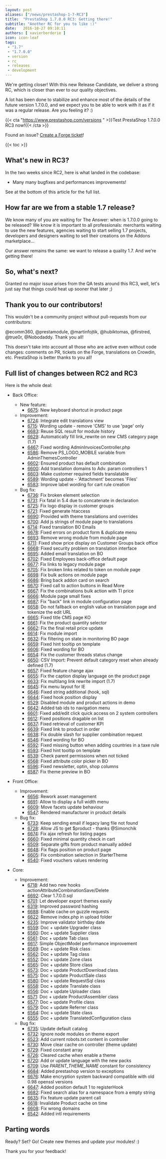 ```yaml
---
layout: post
aliases: ["/news/prestashop-1-7-RC3"]
title:  "PrestaShop 1.7.0.0 RC3: Getting there!"
subtitle: "Another RC for you to like :)"
date:   2016-10-27 09:10:11
authors: [ xavierborderie ]
icon: icon-leaf
tags:
 - "1.7"
 - "1.7.0.0"
 - version
 - rc
 - releases
 - development
---
```


We're getting closer! With this new Release Candidate, we deliver a strong RC, which is closer than ever to our quality objectives.

A lot has been done to stabilize and enhance most of the details of the future version 1.7.0.0, and we expect you to be able to work with it as if it was a regular release. Are you feeling it? :)

{{< cta "https://www.prestashop.com/versions " >}}Test PrestaShop 1.7.0.0 RC3 now!{{< /cta >}}

Found an issue? [Create a Forge ticket](http://forge.prestashop.com/secure/CreateIssue%21default.jspa?selectedProjectId=11322&issuetype=1)!


{{< toc >}}

 
## What's new in RC3?

In the two weeks since RC2, here is what landed in the codebase:

 * Many many bugfixes and performances improvements!

See at the bottom of this article for the full list.


## How far are we from a stable 1.7 release?

We know many of you are waiting for The Answer: when is 1.7.0.0 going to be released? We know it is important to all professionals: merchants waiting to use the new features, agencies waiting to start selling 1.7 projects, developers and designers waiting to sell their creations on the Addons marketplace...

Our answer remains the same: we want to release a quality 1.7. And we're getting there!


## So, what's next?

Granted no major issue arises from the QA tests around this RC3, well, let's just say that things could heat up sooner that later ;)

## Thank you to our contributors!

This wouldn't be a community project without pull-requests from our contributors:

@ecomm360, @prestamodule, @martinfojtik, @hubiktomas, @firstred, @true0r, @Nobodaddy. Thank you all!

This doesn't take into account all those who are active even without code changes: comments on PR, tickets on the Forge, translations on Crowdin, etc. PrestaShop is better thanks to you all!


## Full list of changes between RC2 and RC3

Here is the whole deal:

 - Back Office:
   - New feature:
     - [6675](https://github.com/PrestaShop/PrestaShop/pull/6675): New keyboard shortcut in product page
   - Improvement:
     - [6724](https://github.com/PrestaShop/PrestaShop/pull/6724): Integrate edit translations view
     - [6715](https://github.com/PrestaShop/PrestaShop/pull/6715): Wording update - remove 'CMS' to use 'page' only
     - [6683](https://github.com/PrestaShop/PrestaShop/pull/6683): Reuse SQL result for module history
     - [6629](https://github.com/PrestaShop/PrestaShop/pull/6629): Automatically fill link_rewrite on new CMS category page (1.7)
     - [6467](https://github.com/PrestaShop/PrestaShop/pull/6467): Fixed wording AdminInvoicesController.php
     - [6586](https://github.com/PrestaShop/PrestaShop/pull/6586): Remove PS_LOGO_MOBILE variable from AdminThemesController
     - [6602](https://github.com/PrestaShop/PrestaShop/pull/6602): Ensured product has default combination
     - [6600](https://github.com/PrestaShop/PrestaShop/pull/6600): Add translation domains to Adv. param controllers 1
     - [6603](https://github.com/PrestaShop/PrestaShop/pull/6603): Make customer required fields translatable
     - [6589](https://github.com/PrestaShop/PrestaShop/pull/6589): Wording update - 'Attachment' becomes 'Files'
     - [6583](https://github.com/PrestaShop/PrestaShop/pull/6583): Improve label wording for cart rule creation
   - Bug fix:
     - [6736](https://github.com/PrestaShop/PrestaShop/pull/6736): Fix broken element selection
     - [6731](https://github.com/PrestaShop/PrestaShop/pull/6731): Fix fatal in 5.4 due to concatenate in declaration
     - [6725](https://github.com/PrestaShop/PrestaShop/pull/6725): Fix logo display in customer groups
     - [6721](https://github.com/PrestaShop/PrestaShop/pull/6721): Fixed generate htaccess
     - [6690](https://github.com/PrestaShop/PrestaShop/pull/6690): Provided with theme translations and overrides
     - [6700](https://github.com/PrestaShop/PrestaShop/pull/6700): Add js strings of module page to translations
     - [6714](https://github.com/PrestaShop/PrestaShop/pull/6714): Fixed translation BO Emails
     - [6678](https://github.com/PrestaShop/PrestaShop/pull/6678): Fixed errors on product form & duplicate menu
     - [6693](https://github.com/PrestaShop/PrestaShop/pull/6693): Remove wrong module from module page
     - [6711](https://github.com/PrestaShop/PrestaShop/pull/6711): Fixed show price display on Customer Groups back office
     - [6668](https://github.com/PrestaShop/PrestaShop/pull/6668): Fixed security problem on translation interface
     - [6695](https://github.com/PrestaShop/PrestaShop/pull/6695): Added email translation on BO
     - [6702](https://github.com/PrestaShop/PrestaShop/pull/6702): Fixed Employees back-office default page
     - [6677](https://github.com/PrestaShop/PrestaShop/pull/6677): Fix links to legacy module page
     - [6705](https://github.com/PrestaShop/PrestaShop/pull/6705): Fix broken links related to token on module page
     - [6698](https://github.com/PrestaShop/PrestaShop/pull/6698): Fix bulk actions on module page
     - [6686](https://github.com/PrestaShop/PrestaShop/pull/6686): Bring back addon card on search
     - [6670](https://github.com/PrestaShop/PrestaShop/pull/6670): Fixed call to action buttons in Read More
     - [6667](https://github.com/PrestaShop/PrestaShop/pull/6667): Fix the combinations bulk action with TI price
     - [6666](https://github.com/PrestaShop/PrestaShop/pull/6666): Module page small fixes
     - [6687](https://github.com/PrestaShop/PrestaShop/pull/6687): Fix "back" link in module configuration page
     - [6658](https://github.com/PrestaShop/PrestaShop/pull/6658): Do not fallback on english value on translation page and tokenize the edit URL
     - [6665](https://github.com/PrestaShop/PrestaShop/pull/6665): Fixed title CMS page KO
     - [6661](https://github.com/PrestaShop/PrestaShop/pull/6661): Fix the product quantity selector
     - [6662](https://github.com/PrestaShop/PrestaShop/pull/6662): Fix the final retail price update
     - [6614](https://github.com/PrestaShop/PrestaShop/pull/6614): Fix module import
     - [6632](https://github.com/PrestaShop/PrestaShop/pull/6632): Fix filtering on state in monitoring BO page
     - [6659](https://github.com/PrestaShop/PrestaShop/pull/6659): Fixed hint tooltip on template
     - [6606](https://github.com/PrestaShop/PrestaShop/pull/6606): Fixed wording for BO
     - [6654](https://github.com/PrestaShop/PrestaShop/pull/6654): Fix the customer threads status change
     - [6650](https://github.com/PrestaShop/PrestaShop/pull/6650): CSV Import: Prevent default category reset when already defined (1.7)
     - [6657](https://github.com/PrestaShop/PrestaShop/pull/6657): Fixed feature change ajax
     - [6655](https://github.com/PrestaShop/PrestaShop/pull/6655): Fix the caption display language on the product page
     - [6633](https://github.com/PrestaShop/PrestaShop/pull/6633): Fix multilang link rewrite import (1.7)
     - [6645](https://github.com/PrestaShop/PrestaShop/pull/6645): Fix menu layout for IE
     - [6646](https://github.com/PrestaShop/PrestaShop/pull/6646): Fixed string additional (hook, sql)
     - [6644](https://github.com/PrestaShop/PrestaShop/pull/6644): Fixed hook position display
     - [6529](https://github.com/PrestaShop/PrestaShop/pull/6529): Disabled module and product actions in demo
     - [6642](https://github.com/PrestaShop/PrestaShop/pull/6642): Added tab ids to navigation menu
     - [6601](https://github.com/PrestaShop/PrestaShop/pull/6601): Fixed add/edit click quick access on 2 system controllers
     - [6612](https://github.com/PrestaShop/PrestaShop/pull/6612): Fixed positions dragable on list
     - [6637](https://github.com/PrestaShop/PrestaShop/pull/6637): Fixed retrieval of customer KPI
     - [6639](https://github.com/PrestaShop/PrestaShop/pull/6639): Fixed link to product in order
     - [6638](https://github.com/PrestaShop/PrestaShop/pull/6638): Fix double slash for supplier combination request
     - [6546](https://github.com/PrestaShop/PrestaShop/pull/6546): Fixed wording for BO
     - [6592](https://github.com/PrestaShop/PrestaShop/pull/6592): Fixed missing button when adding countries in a taxe rule
     - [6593](https://github.com/PrestaShop/PrestaShop/pull/6593): Fixed hint tooltip on template
     - [6539](https://github.com/PrestaShop/PrestaShop/pull/6539): Check parent permissions when not ticked
     - [6568](https://github.com/PrestaShop/PrestaShop/pull/6568): Fixed attribute color picker in BO
     - [6596](https://github.com/PrestaShop/PrestaShop/pull/6596): Fixed newsletter, optin, shop columns
     - [6587](https://github.com/PrestaShop/PrestaShop/pull/6587): Fix theme preview in BO

 - Front Office:
   - Improvement:
     - [6656](https://github.com/PrestaShop/PrestaShop/pull/6656): Rework asset management
     - [6691](https://github.com/PrestaShop/PrestaShop/pull/6691): Allow to display a full width menu
     - [6609](https://github.com/PrestaShop/PrestaShop/pull/6609): Move facets update behaviour
     - [6547](https://github.com/PrestaShop/PrestaShop/pull/6547): Rendered manufacturer in product details
   - Bug fix:
     - [6733](https://github.com/PrestaShop/PrestaShop/pull/6733): Keep sending email if legacy lang file not found
     - [6728](https://github.com/PrestaShop/PrestaShop/pull/6728): Allow JS to get $product - thanks @Simonchik
     - [6674](https://github.com/PrestaShop/PrestaShop/pull/6674): Fix ajax refresh for listing pages
     - [6660](https://github.com/PrestaShop/PrestaShop/pull/6660): Fixed minimal quantity check in cart
     - [6509](https://github.com/PrestaShop/PrestaShop/pull/6509): Separate gifts from product manually added
     - [6648](https://github.com/PrestaShop/PrestaShop/pull/6648): Fix flags position on product page
     - [6605](https://github.com/PrestaShop/PrestaShop/pull/6605): Fix combination selection in StarterTheme
     - [6540](https://github.com/PrestaShop/PrestaShop/pull/6540): Fixed vouchers values rendering

 - Core:
   - Improvement:
     - [6718](https://github.com/PrestaShop/PrestaShop/pull/6718): Add two new hooks actionAttributeCombinationSave/Delete
     - [6692](https://github.com/PrestaShop/PrestaShop/pull/6692): Clear 1.7.0.0.sql
     - [6701](https://github.com/PrestaShop/PrestaShop/pull/6701): Let developer export themes easily
     - [6319](https://github.com/PrestaShop/PrestaShop/pull/6319): Improved password hashing
     - [6688](https://github.com/PrestaShop/PrestaShop/pull/6688): Enable cache on guzzle requests
     - [6622](https://github.com/PrestaShop/PrestaShop/pull/6622): Remove index.php in upload folder
     - [6235](https://github.com/PrestaShop/PrestaShop/pull/6235): Improve validator birthday date
     - [6559](https://github.com/PrestaShop/PrestaShop/pull/6559): Doc + update Upgrader class
     - [6560](https://github.com/PrestaShop/PrestaShop/pull/6560): Doc + update Supplier class
     - [6561](https://github.com/PrestaShop/PrestaShop/pull/6561): Doc + update Tab class
     - [6617](https://github.com/PrestaShop/PrestaShop/pull/6617): Simple ObjectModel performance improvement
     - [6569](https://github.com/PrestaShop/PrestaShop/pull/6569): Doc + update Risk class
     - [6562](https://github.com/PrestaShop/PrestaShop/pull/6562): Doc + update Tag class
     - [6552](https://github.com/PrestaShop/PrestaShop/pull/6552): Doc + update Zone class
     - [6565](https://github.com/PrestaShop/PrestaShop/pull/6565): Doc + update Store class
     - [6573](https://github.com/PrestaShop/PrestaShop/pull/6573): Doc + update ProductDownload class
     - [6575](https://github.com/PrestaShop/PrestaShop/pull/6575): Doc + update ProductSale class
     - [6580](https://github.com/PrestaShop/PrestaShop/pull/6580): Doc + update RequestSql class
     - [6558](https://github.com/PrestaShop/PrestaShop/pull/6558): Doc + update Translate class
     - [6556](https://github.com/PrestaShop/PrestaShop/pull/6556): Doc + update Uploader class
     - [6571](https://github.com/PrestaShop/PrestaShop/pull/6571): Doc + update ProductAssembler class
     - [6577](https://github.com/PrestaShop/PrestaShop/pull/6577): Doc + update Profile class
     - [6579](https://github.com/PrestaShop/PrestaShop/pull/6579): Doc + update Referrer class
     - [6564](https://github.com/PrestaShop/PrestaShop/pull/6564): Doc + update State class
     - [6555](https://github.com/PrestaShop/PrestaShop/pull/6555): Doc + update TranslatedConfiguration class
   - Bug fix:
     - [6735](https://github.com/PrestaShop/PrestaShop/pull/6735): Update default catalog
     - [6732](https://github.com/PrestaShop/PrestaShop/pull/6732): Ignore node modules on theme export
     - [6523](https://github.com/PrestaShop/PrestaShop/pull/6523): Add current robots.txt content in controller
     - [6730](https://github.com/PrestaShop/PrestaShop/pull/6730): Move clear cache on controller (theme update)
     - [6729](https://github.com/PrestaShop/PrestaShop/pull/6729): Fixed constant array
     - [6726](https://github.com/PrestaShop/PrestaShop/pull/6726): Cleared cache when enable a theme
     - [6720](https://github.com/PrestaShop/PrestaShop/pull/6720): Add or update language with the new packs
     - [6709](https://github.com/PrestaShop/PrestaShop/pull/6709): Use _PARENT_THEME_NAME_ constant for consistency
     - [6684](https://github.com/PrestaShop/PrestaShop/pull/6684): Added prestashop version to exceptions
     - [6676](https://github.com/PrestaShop/PrestaShop/pull/6676): Make encryption system backward compatible with old 0.98 openssl versions
     - [6647](https://github.com/PrestaShop/PrestaShop/pull/6647): Added position default 1 to registerHook
     - [6682](https://github.com/PrestaShop/PrestaShop/pull/6682): Fixed search alias for a namespace from a empty string
     - [6635](https://github.com/PrestaShop/PrestaShop/pull/6635): Fix feature update parent call
     - [6618](https://github.com/PrestaShop/PrestaShop/pull/6618): Invalidate Product cache on time
     - [6608](https://github.com/PrestaShop/PrestaShop/pull/6608): Fix wrong domains
     - [6542](https://github.com/PrestaShop/PrestaShop/pull/6542): Added intl requirements


## Parting words

Ready? Set? Go! Create new themes and update your modules! :)

Thank you for your feedback!


